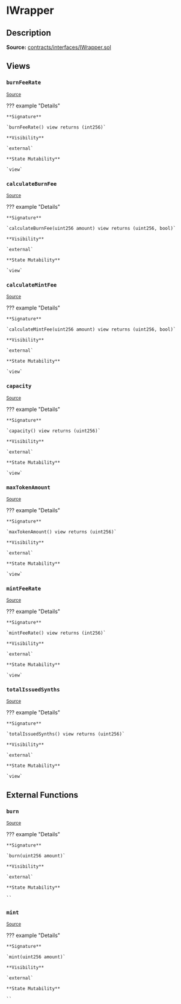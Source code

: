 # IWrapper

## Description

**Source:** [contracts/interfaces/IWrapper.sol](https://github.com/Synthetixio/synthetix/tree/v2.92.0-alpha/contracts/interfaces/IWrapper.sol)

## Views

### `burnFeeRate`

<sub>[Source](https://github.com/Synthetixio/synthetix/tree/v2.92.0-alpha/contracts/interfaces/IWrapper.sol#L23)</sub>

??? example "Details"

    **Signature**

    `burnFeeRate() view returns (int256)`

    **Visibility**

    `external`

    **State Mutability**

    `view`

### `calculateBurnFee`

<sub>[Source](https://github.com/Synthetixio/synthetix/tree/v2.92.0-alpha/contracts/interfaces/IWrapper.sol#L17)</sub>

??? example "Details"

    **Signature**

    `calculateBurnFee(uint256 amount) view returns (uint256, bool)`

    **Visibility**

    `external`

    **State Mutability**

    `view`

### `calculateMintFee`

<sub>[Source](https://github.com/Synthetixio/synthetix/tree/v2.92.0-alpha/contracts/interfaces/IWrapper.sol#L15)</sub>

??? example "Details"

    **Signature**

    `calculateMintFee(uint256 amount) view returns (uint256, bool)`

    **Visibility**

    `external`

    **State Mutability**

    `view`

### `capacity`

<sub>[Source](https://github.com/Synthetixio/synthetix/tree/v2.92.0-alpha/contracts/interfaces/IWrapper.sol#L11)</sub>

??? example "Details"

    **Signature**

    `capacity() view returns (uint256)`

    **Visibility**

    `external`

    **State Mutability**

    `view`

### `maxTokenAmount`

<sub>[Source](https://github.com/Synthetixio/synthetix/tree/v2.92.0-alpha/contracts/interfaces/IWrapper.sol#L19)</sub>

??? example "Details"

    **Signature**

    `maxTokenAmount() view returns (uint256)`

    **Visibility**

    `external`

    **State Mutability**

    `view`

### `mintFeeRate`

<sub>[Source](https://github.com/Synthetixio/synthetix/tree/v2.92.0-alpha/contracts/interfaces/IWrapper.sol#L21)</sub>

??? example "Details"

    **Signature**

    `mintFeeRate() view returns (int256)`

    **Visibility**

    `external`

    **State Mutability**

    `view`

### `totalIssuedSynths`

<sub>[Source](https://github.com/Synthetixio/synthetix/tree/v2.92.0-alpha/contracts/interfaces/IWrapper.sol#L13)</sub>

??? example "Details"

    **Signature**

    `totalIssuedSynths() view returns (uint256)`

    **Visibility**

    `external`

    **State Mutability**

    `view`

## External Functions

### `burn`

<sub>[Source](https://github.com/Synthetixio/synthetix/tree/v2.92.0-alpha/contracts/interfaces/IWrapper.sol#L9)</sub>

??? example "Details"

    **Signature**

    `burn(uint256 amount)`

    **Visibility**

    `external`

    **State Mutability**

    ``

### `mint`

<sub>[Source](https://github.com/Synthetixio/synthetix/tree/v2.92.0-alpha/contracts/interfaces/IWrapper.sol#L7)</sub>

??? example "Details"

    **Signature**

    `mint(uint256 amount)`

    **Visibility**

    `external`

    **State Mutability**

    ``
